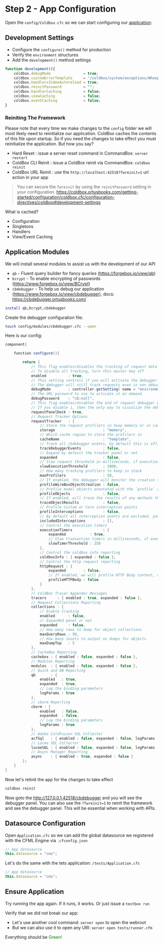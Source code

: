 # Step 2 - App Configuration

Open the `config/Coldbox.cfc` so we can start configuring our [application](../src/config/Coldbox.cfc):

## Development Settings

* Configure the `configure()` method for production
* Verify the `environment` structures
* Add the `development()` method settings

```js
function development(){
    coldbox.debugMode               = true;
    coldbox.customErrorTemplate     = "/coldbox/system/exceptions/Whoops.cfm";
    coldbox.handlersIndexAutoreload = true;
    coldbox.reinitPassword          = "";
    coldbox.handlerCaching          = false;
    coldbox.viewCaching             = false;
    coldbox.eventCaching            = false;
}
```

### Reiniting The Framework

Please note that every time we make changes to the `config` folder we will most likely need to reinitialize our application. ColdBox caches the contents of this file upon startup. So if you need the changes to take effect you must reinitialize the application.  But how you say?

* Hard Reset : issue a server reset command in CommandBox: `server restart`
* ColdBox CLI Reinit : issue a ColdBox reinit via CommandBox: `coldbox reinit`
* ColdBox URL Reinit : use the `http://localhost:42518?fwreinit=1` url action in your app

> You can secure the `fwreinit` by using the `reinitPassword` setting in your configuration. https://coldbox.ortusbooks.com/getting-started/configuration/coldbox.cfc/configuration-directives/coldbox#development-settings

What is cached?

* Configuration
* Singletons
* Handlers
* View/Event Caching


## Application Modules

We will install several modules to assist us with the development of our API

* `qb` - Fluent query builder for fancy queries (https://forgebox.io/view/qb)
* `bcrypt` - To enable encrypting of passwords (https://www.forgebox.io/view/BCrypt)
* `cbdebugger` - To help us debug our application (https://www.forgebox.io/view/cbdebugger), docs: https://cbdebugger.ortusbooks.com/

```bash
install qb,bcrypt,cbdebugger
```

Create the debugger configuration file:

```bash
touch config/modules/cbdebugger.cfc --open
```

Here is our config:

```java
component{

	function configure(){

		return {
			// This flag enables/disables the tracking of request data to our storage facilities
			// To disable all tracking, turn this master key off
			enabled          : true,
			// This setting controls if you will activate the debugger for visualizations ONLY
			// The debugger will still track requests even in non debug mode.
			debugMode        : controller.getSetting( name = "environment", defaultValue = "production" ) == "development",
			// The URL password to use to activate it on demand
			debugPassword    : "cb:null",
			// This flag enables/disables the end of request debugger panel docked to the bottem of the page.
			// If you disable i, then the only way to visualize the debugger is via the `/cbdebugger` endpoint
			requestPanelDock : true,
			// Request Tracker Options
			requestTracker   : {
				// Store the request profilers in heap memory or in cachebox, default is memory
				storage                      : "memory",
				// Which cache region to store the profilers in
				cacheName                    : "template",
				// Track all cbdebugger events, by default this is off, turn on, when actually profiling yourself :) How Meta!
				trackDebuggerEvents          : false,
				// Expand by default the tracker panel or not
				expanded                     : false,
				// Slow request threshold in milliseconds, if execution time is above it, we mark those transactions as red
				slowExecutionThreshold       : 1000,
				// How many tracking profilers to keep in stack
				maxProfilers                 : 50,
				// If enabled, the debugger will monitor the creation time of CFC objects via WireBox
				profileWireBoxObjectCreation : false,
				// Profile model objects annotated with the `profile` annotation
				profileObjects               : false,
				// If enabled, will trace the results of any methods that are being profiled
				traceObjectResults           : false,
				// Profile Custom or Core interception points
				profileInterceptions         : false,
				// By default all interception events are excluded, you must include what you want to profile
				includedInterceptions        : [],
				// Control the execution timers
				executionTimers              : {
					expanded           : true,
					// Slow transaction timers in milliseconds, if execution time of the timer is above it, we mark it
					slowTimerThreshold : 250
				},
				// Control the coldbox info reporting
				coldboxInfo : { expanded : false },
				// Control the http request reporting
				httpRequest : {
					expanded        : false,
					// If enabled, we will profile HTTP Body content, disabled by default as it contains lots of data
					profileHTTPBody : false
				}
			},
			// ColdBox Tracer Appender Messages
			tracers     : { enabled : true, expanded : false },
			// Request Collections Reporting
			collections : {
				// Enable tracking
				enabled      : false,
				// Expanded panel or not
				expanded     : false,
				// How many rows to dump for object collections
				maxQueryRows : 50,
				// How many levels to output on dumps for objects
				maxDumpTop   : 5
			},
			// CacheBox Reporting
			cachebox : { enabled : false, expanded : false },
			// Modules Reporting
			modules  : { enabled : false, expanded : false },
			// Quick and QB Reporting
			qb       : {
				enabled   : true,
				expanded  : true,
				// Log the binding parameters
				logParams : true
			},
			// cborm Reporting
			cborm : {
				enabled   : false,
				expanded  : false,
				// Log the binding parameters
				logParams : true
			},
			// Adobe ColdFusion SQL Collector
			acfSql   : { enabled : false, expanded : false, logParams : true },
			// Lucee SQL Collector
			luceeSQL : { enabled : false, expanded : false, logParams : true },
			// Async Manager Reporting
			async    : { enabled : true, expanded : false }
		};
	}
}
```

Now let's retinit the app for the changes to take effect

```bash
coldbox reinit
```

Now goto the http://127.0.0.1:42518/cbdebugger and you will see the debugger panel.  You can also use the `?fwreinit=1` to reinit the framework and see the debugger panel.  This will be essential when working with APIs.

## Datasource Configuration

Open `Application.cfc`  so we can add the global datasource we registered with the CFML Engine via  `.cfconfig.json`

```js
// App datasource
this.datasource = "cms";
```

Let's do the same with the tets application: `/tests/Application.cfc`

```js
// App datasource
this.datasource = "cms";
```


## Ensure Application

Try running the app again. If it runs, it works.  Or just issue a `testbox run`

Verify that we did not break our app:

* Let's use another cool command: `server open` to open the webroot
* But we can also use it to open any URI: `server open tests/runner.cfm`

Everything should be <span style="color: green">Green!</span>
